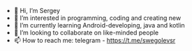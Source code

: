 - 👋 Hi, I’m Sergey
- 👀 I’m interested in programming, coding and creating new
- 🌱 I’m currently learning Android-developing, java and kotlin
- 💞️ I’m looking to collaborate on like-minded people
- 📫 How to reach me: telegram - https://t.me/swegolevsr
